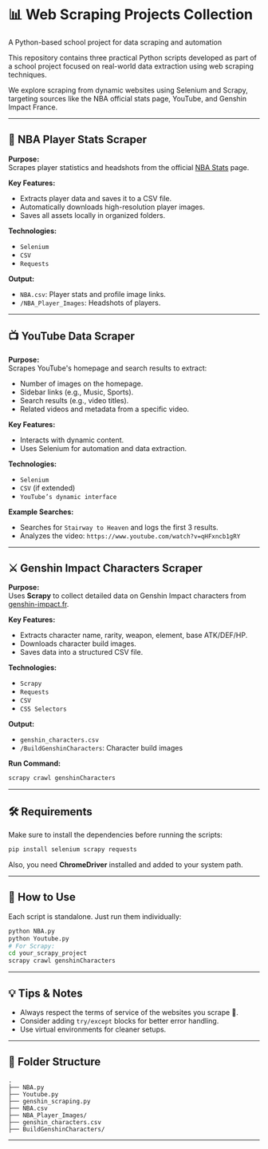 # 📊 Web Scraping Projects Collection

A Python-based school project for data scraping and automation

This repository contains three practical Python scripts developed as part of a school project focused on real-world data extraction using web scraping techniques.

We explore scraping from dynamic websites using Selenium and Scrapy, targeting sources like the NBA official stats page, YouTube, and Genshin Impact France.

---

## 🏀 NBA Player Stats Scraper

**Purpose:**  
Scrapes player statistics and headshots from the official [NBA Stats](https://www.nba.com/stats/players) page.

**Key Features:**
- Extracts player data and saves it to a CSV file.
- Automatically downloads high-resolution player images.
- Saves all assets locally in organized folders.

**Technologies:**  
- `Selenium`  
- `CSV`  
- `Requests`

**Output:**
- `NBA.csv`: Player stats and profile image links.
- `/NBA_Player_Images`: Headshots of players.

---

## 📺 YouTube Data Scraper

**Purpose:**  
Scrapes YouTube's homepage and search results to extract:
- Number of images on the homepage.
- Sidebar links (e.g., Music, Sports).
- Search results (e.g., video titles).
- Related videos and metadata from a specific video.

**Key Features:**
- Interacts with dynamic content.
- Uses Selenium for automation and data extraction.

**Technologies:**
- `Selenium`  
- `CSV` (if extended)  
- `YouTube’s dynamic interface`

**Example Searches:**
- Searches for `Stairway to Heaven` and logs the first 3 results.
- Analyzes the video: `https://www.youtube.com/watch?v=qHFxncb1gRY`

---

## ⚔️ Genshin Impact Characters Scraper

**Purpose:**  
Uses **Scrapy** to collect detailed data on Genshin Impact characters from [genshin-impact.fr](https://www.genshin-impact.fr/personnages/).

**Key Features:**
- Extracts character name, rarity, weapon, element, base ATK/DEF/HP.
- Downloads character build images.
- Saves data into a structured CSV file.

**Technologies:**
- `Scrapy`  
- `Requests`  
- `CSV`  
- `CSS Selectors`

**Output:**
- `genshin_characters.csv`
- `/BuildGenshinCharacters`: Character build images

**Run Command:**
```bash
scrapy crawl genshinCharacters
```

---

## 🛠️ Requirements

Make sure to install the dependencies before running the scripts:
```bash
pip install selenium scrapy requests
```

Also, you need **ChromeDriver** installed and added to your system path.

---

## 🚀 How to Use

Each script is standalone. Just run them individually:
```bash
python NBA.py
python Youtube.py
# For Scrapy:
cd your_scrapy_project
scrapy crawl genshinCharacters
```

---

## 💡 Tips & Notes

- Always respect the terms of service of the websites you scrape 🙏.
- Consider adding `try/except` blocks for better error handling.
- Use virtual environments for cleaner setups.

---

## 📂 Folder Structure

```
.
├── NBA.py
├── Youtube.py
├── genshin_scraping.py
├── NBA.csv
├── NBA_Player_Images/
├── genshin_characters.csv
├── BuildGenshinCharacters/
```

---

